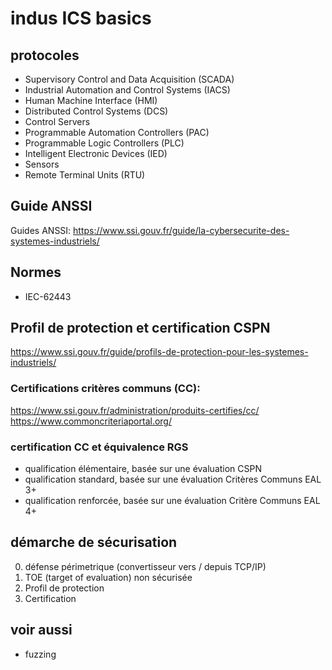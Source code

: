 # indus ICS basics

## protocoles

* Supervisory Control and Data Acquisition (SCADA)
* Industrial Automation and Control Systems (IACS)
* Human Machine Interface (HMI)
* Distributed Control Systems (DCS)
* Control Servers
* Programmable Automation Controllers (PAC)
* Programmable Logic Controllers (PLC)
* Intelligent Electronic Devices (IED)
* Sensors
* Remote Terminal Units (RTU)

## Guide ANSSI

Guides ANSSI:
https://www.ssi.gouv.fr/guide/la-cybersecurite-des-systemes-industriels/

## Normes

* IEC-62443

## Profil de protection et certification CSPN

https://www.ssi.gouv.fr/guide/profils-de-protection-pour-les-systemes-industriels/

### Certifications critères communs (CC):

https://www.ssi.gouv.fr/administration/produits-certifies/cc/
https://www.commoncriteriaportal.org/

### certification CC et équivalence RGS

* qualification élémentaire, basée sur une évaluation CSPN
* qualification standard, basée sur une évaluation Critères Communs EAL 3+
* qualification renforcée, basée sur une évaluation Critère Communs EAL 4+

## démarche de sécurisation

0. défense périmetrique (convertisseur vers / depuis TCP/IP)
1. TOE (target of evaluation) non sécurisée
2. Profil de protection
3. Certification

## voir aussi

* fuzzing
